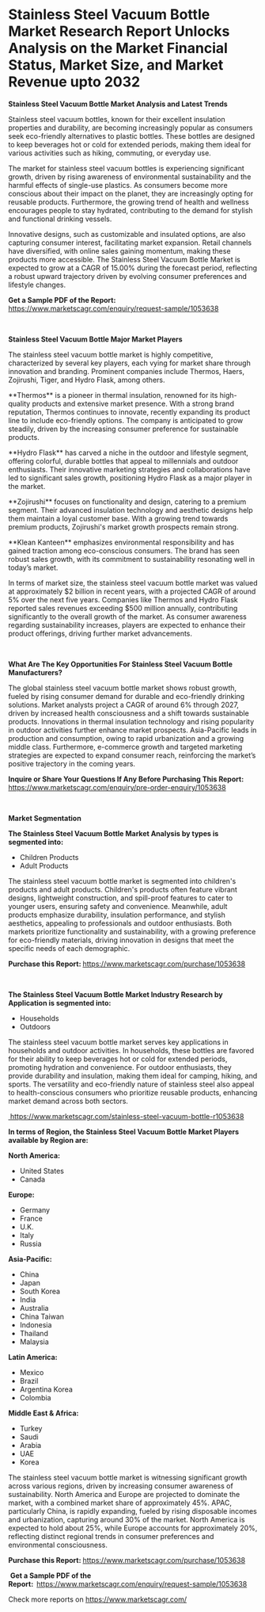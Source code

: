 <p><h1>Stainless Steel Vacuum Bottle Market Research Report Unlocks Analysis on the Market Financial Status, Market Size, and Market Revenue upto 2032</h1></p><p><strong>Stainless Steel Vacuum Bottle Market Analysis and Latest Trends</strong></p>
<p><p>Stainless steel vacuum bottles, known for their excellent insulation properties and durability, are becoming increasingly popular as consumers seek eco-friendly alternatives to plastic bottles. These bottles are designed to keep beverages hot or cold for extended periods, making them ideal for various activities such as hiking, commuting, or everyday use.</p><p>The market for stainless steel vacuum bottles is experiencing significant growth, driven by rising awareness of environmental sustainability and the harmful effects of single-use plastics. As consumers become more conscious about their impact on the planet, they are increasingly opting for reusable products. Furthermore, the growing trend of health and wellness encourages people to stay hydrated, contributing to the demand for stylish and functional drinking vessels.</p><p>Innovative designs, such as customizable and insulated options, are also capturing consumer interest, facilitating market expansion. Retail channels have diversified, with online sales gaining momentum, making these products more accessible. The Stainless Steel Vacuum Bottle Market is expected to grow at a CAGR of 15.00% during the forecast period, reflecting a robust upward trajectory driven by evolving consumer preferences and lifestyle changes.</p></p>
<p><strong>Get a Sample PDF of the Report:&nbsp;</strong> <a href="https://www.marketscagr.com/enquiry/request-sample/1053638?utm_campaign=2520&utm_medium=2&utm_source=Github&utm_content=ia&utm_term=28022025&utm_id=stainless-steel-vacuum-bottle">https://www.marketscagr.com/enquiry/request-sample/1053638</a></p>
<p>&nbsp;</p>
<p><strong>Stainless Steel Vacuum Bottle Major Market Players</strong></p>
<p><p>The stainless steel vacuum bottle market is highly competitive, characterized by several key players, each vying for market share through innovation and branding. Prominent companies include Thermos, Haers, Zojirushi, Tiger, and Hydro Flask, among others.</p><p>**Thermos** is a pioneer in thermal insulation, renowned for its high-quality products and extensive market presence. With a strong brand reputation, Thermos continues to innovate, recently expanding its product line to include eco-friendly options. The company is anticipated to grow steadily, driven by the increasing consumer preference for sustainable products.</p><p>**Hydro Flask** has carved a niche in the outdoor and lifestyle segment, offering colorful, durable bottles that appeal to millennials and outdoor enthusiasts. Their innovative marketing strategies and collaborations have led to significant sales growth, positioning Hydro Flask as a major player in the market.</p><p>**Zojirushi** focuses on functionality and design, catering to a premium segment. Their advanced insulation technology and aesthetic designs help them maintain a loyal customer base. With a growing trend towards premium products, Zojirushi's market growth prospects remain strong.</p><p>**Klean Kanteen** emphasizes environmental responsibility and has gained traction among eco-conscious consumers. The brand has seen robust sales growth, with its commitment to sustainability resonating well in today’s market.</p><p>In terms of market size, the stainless steel vacuum bottle market was valued at approximately $2 billion in recent years, with a projected CAGR of around 5% over the next five years. Companies like Thermos and Hydro Flask reported sales revenues exceeding $500 million annually, contributing significantly to the overall growth of the market. As consumer awareness regarding sustainability increases, players are expected to enhance their product offerings, driving further market advancements.</p></p>
<p>&nbsp;</p>
<p><strong>What Are The Key Opportunities For Stainless Steel Vacuum Bottle Manufacturers?</strong></p>
<p><p>The global stainless steel vacuum bottle market shows robust growth, fueled by rising consumer demand for durable and eco-friendly drinking solutions. Market analysts project a CAGR of around 6% through 2027, driven by increased health consciousness and a shift towards sustainable products. Innovations in thermal insulation technology and rising popularity in outdoor activities further enhance market prospects. Asia-Pacific leads in production and consumption, owing to rapid urbanization and a growing middle class. Furthermore, e-commerce growth and targeted marketing strategies are expected to expand consumer reach, reinforcing the market’s positive trajectory in the coming years.</p></p>
<p><strong>Inquire or Share Your Questions If Any Before Purchasing This Report:</strong> <a href="https://www.marketscagr.com/enquiry/pre-order-enquiry/1053638?utm_campaign=2520&utm_medium=2&utm_source=Github&utm_content=ia&utm_term=28022025&utm_id=stainless-steel-vacuum-bottle">https://www.marketscagr.com/enquiry/pre-order-enquiry/1053638</a></p>
<p>&nbsp;</p>
<p><strong>Market Segmentation</strong></p>
<p><strong>The Stainless Steel Vacuum Bottle Market Analysis by types is segmented into:</strong></p>
<p><ul><li>Children Products</li><li>Adult Products</li></ul></p>
<p><p>The stainless steel vacuum bottle market is segmented into children's products and adult products. Children's products often feature vibrant designs, lightweight construction, and spill-proof features to cater to younger users, ensuring safety and convenience. Meanwhile, adult products emphasize durability, insulation performance, and stylish aesthetics, appealing to professionals and outdoor enthusiasts. Both markets prioritize functionality and sustainability, with a growing preference for eco-friendly materials, driving innovation in designs that meet the specific needs of each demographic.</p></p>
<p><strong>Purchase this Report:&nbsp;</strong><a href="https://www.marketscagr.com/purchase/1053638?utm_campaign=2520&utm_medium=2&utm_source=Github&utm_content=ia&utm_term=28022025&utm_id=stainless-steel-vacuum-bottle">https://www.marketscagr.com/purchase/1053638</a></p>
<p>&nbsp;</p>
<p><strong>The Stainless Steel Vacuum Bottle Market Industry Research by Application is segmented into:</strong></p>
<p><ul><li>Households</li><li>Outdoors</li></ul></p>
<p><p>The stainless steel vacuum bottle market serves key applications in households and outdoor activities. In households, these bottles are favored for their ability to keep beverages hot or cold for extended periods, promoting hydration and convenience. For outdoor enthusiasts, they provide durability and insulation, making them ideal for camping, hiking, and sports. The versatility and eco-friendly nature of stainless steel also appeal to health-conscious consumers who prioritize reusable products, enhancing market demand across both sectors.</p></p>
<p><a href="https://www.marketscagr.com/stainless-steel-vacuum-bottle-r1053638?utm_campaign=2520&utm_medium=2&utm_source=Github&utm_content=ia&utm_term=28022025&utm_id=stainless-steel-vacuum-bottle">&nbsp;https://www.marketscagr.com/stainless-steel-vacuum-bottle-r1053638</a></p>
<p><strong>In terms of Region, the Stainless Steel Vacuum Bottle Market Players available by Region are:</strong></p>
<p>
    <p> <strong> North America: </strong>
        <ul>
            <li>United States</li>
            <li>Canada</li>
        </ul>
        </p> 
    <p> <strong> Europe: </strong>
        <ul>
            <li>Germany</li>
            <li>France</li>
            <li>U.K.</li>
            <li>Italy</li>
            <li>Russia</li>
        </ul>
        </p> 
    <p> <strong> Asia-Pacific: </strong>
        <ul>
            <li>China</li>
            <li>Japan</li>
            <li>South Korea</li>
            <li>India</li>
            <li>Australia</li>
            <li>China Taiwan</li>
            <li>Indonesia</li>
            <li>Thailand</li>
            <li>Malaysia</li>
        </ul>
        </p> 
    <p> <strong> Latin America: </strong>
        <ul>
            <li>Mexico</li>
            <li>Brazil</li>
            <li>Argentina Korea</li>
            <li>Colombia</li>
        </ul>
        </p> 
    <p> <strong> Middle East & Africa: </strong>
        <ul>
            <li>Turkey</li>
            <li>Saudi</li>
            <li>Arabia</li>
            <li>UAE</li>
            <li>Korea</li>
        </ul>
    </p>
    </p>
<p><p>The stainless steel vacuum bottle market is witnessing significant growth across various regions, driven by increasing consumer awareness of sustainability. North America and Europe are projected to dominate the market, with a combined market share of approximately 45%. APAC, particularly China, is rapidly expanding, fueled by rising disposable incomes and urbanization, capturing around 30% of the market. North America is expected to hold about 25%, while Europe accounts for approximately 20%, reflecting distinct regional trends in consumer preferences and environmental consciousness.</p></p>
<p><strong>Purchase this Report: </strong><a href="https://www.marketscagr.com/purchase/1053638?utm_campaign=2520&utm_medium=2&utm_source=Github&utm_content=ia&utm_term=28022025&utm_id=stainless-steel-vacuum-bottle">https://www.marketscagr.com/purchase/1053638</a></p>
<p>&nbsp;<strong>Get a Sample PDF of the Report:&nbsp;&nbsp;</strong><a href="https://www.marketscagr.com/enquiry/request-sample/1053638?utm_campaign=2520&utm_medium=2&utm_source=Github&utm_content=ia&utm_term=28022025&utm_id=stainless-steel-vacuum-bottle">https://www.marketscagr.com/enquiry/request-sample/1053638</a></p>
<p><strong></strong></p>
<p>Check more reports on <a href="https://www.marketscagr.com/?utm_campaign=2520&utm_medium=2&utm_source=Github&utm_content=ia&utm_term=28022025&utm_id=stainless-steel-vacuum-bottle">https://www.marketscagr.com/</a></p>